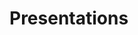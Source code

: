 # Presentations

<img ref="https://s3-us-west-2.amazonaws.com/schellenbergers3bucket/My+Learning+Journey.jpg">
